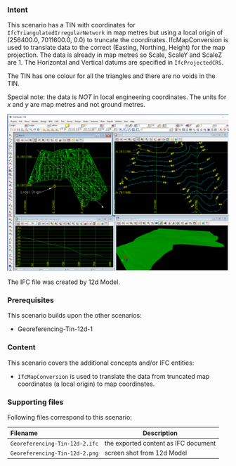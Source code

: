 
### Intent

This scenario has a TIN with coordinates for `IfcTriangulatedIrregularNetwork` in map metres
 but using a local origin of (256400.0, 7011600.0, 0.0) to truncate the coordinates.
IfcMapConversion is used to translate data to the correct (Easting, Northing, Height) for the map projection.
The data is already in map metres so Scale, ScaleY and ScaleZ are 1.
The Horizontal and Vertical datums are specified in `IfcProjectedCRS`.

The TIN has one colour for all the triangles and there are no voids in the TIN.

Special note: the data is *NOT* in local engineering coordinates.
The units for *x* and *y* are map metres and not ground metres.

![georeferencingtin12d2](../Georeferencing-Tin-12d-2/Georeferencing-Tin-12d-2.png  "tin in truncated Map Coordinates  MGA2020 Zone 56 Vertical AHD")

The IFC file was created by 12d Model.

### Prerequisites

This scenario builds upon the other scenarios:

- Georeferencing-Tin-12d-1

### Content

This scenario covers the additional concepts and/or IFC entities:

- `IfcMapConversion` is used to translate the data from truncated map coordinates (a local origin) to map coordinates. 

### Supporting files

Following files correspond to this scenario:

| Filename                       | Description                               |
|:-------------------------------|-------------------------------------------|
| `Georeferencing-Tin-12d-2.ifc` | the exported content as IFC document      |
| `Georeferencing-Tin-12d-2.png` | screen shot from 12d Model                |


